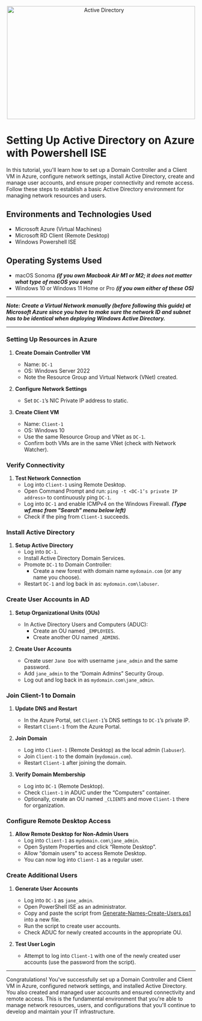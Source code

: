 <p align="center">
<img src="https://i.imgur.com/Ucqw15T.jpeg" alt="Active Directory" width=500 height=300/> 
</p>

<h1>Setting Up Active Directory on Azure with Powershell ISE</h1>
<p>In this tutorial, you'll learn how to set up a Domain Controller and a Client VM in Azure, configure network settings, install Active Directory, create and manage user accounts, and ensure proper connectivity and remote access. Follow these steps to establish a basic Active Directory environment for managing network resources and users.</p>

<h2>Environments and Technologies Used</h2>

- Microsoft Azure (Virtual Machines)
- Microsoft RD Client (Remote Desktop)
- Windows Powershell ISE

<h2>Operating Systems Used </h2>

- macOS Sonoma ***(if you own Macbook Air M1 or M2; it does not matter what type of macOS you own)***
- Windows 10 or Windows 11 Home or Pro ***(if you own either of these OS)***

-----

***Note: Create a Virtual Network manually (before following this guide) at Microsoft Azure since you have to make sure the network ID and subnet has to be identical when deploying Windows Active Directory.***

-----

### Setting Up Resources in Azure

1. **Create Domain Controller VM**
   - Name: `DC-1`
   - OS: Windows Server 2022
   - Note the Resource Group and Virtual Network (VNet) created.

2. **Configure Network Settings**
   - Set `DC-1`’s NIC Private IP address to static.

3. **Create Client VM**
   - Name: `Client-1`
   - OS: Windows 10
   - Use the same Resource Group and VNet as `DC-1`.
   - Confirm both VMs are in the same VNet (check with Network Watcher).

### Verify Connectivity

1. **Test Network Connection**
   - Log into `Client-1` using Remote Desktop.
   - Open Command Prompt and run: `ping -t <DC-1’s private IP address>` to continuously ping `DC-1`.
   - Log into `DC-1` and enable ICMPv4 on the Windows Firewall. ***(Type wf.msc from "Search" menu below left)***
   - Check if the ping from `Client-1` succeeds.

### Install Active Directory

1. **Setup Active Directory**
   - Log into `DC-1`.
   - Install Active Directory Domain Services.
   - Promote `DC-1` to Domain Controller:
     - Create a new forest with domain name `mydomain.com` (or any name you choose).
   - Restart `DC-1` and log back in as: `mydomain.com\labuser`.

### Create User Accounts in AD

1. **Setup Organizational Units (OUs)**
   - In Active Directory Users and Computers (ADUC):
     - Create an OU named `_EMPLOYEES`.
     - Create another OU named `_ADMINS`.

2. **Create User Accounts**
   - Create user `Jane Doe` with username `jane_admin` and the same password.
   - Add `jane_admin` to the “Domain Admins” Security Group.
   - Log out and log back in as `mydomain.com\jane_admin`.

### Join Client-1 to Domain

1. **Update DNS and Restart**
   - In the Azure Portal, set `Client-1`’s DNS settings to `DC-1`’s private IP.
   - Restart `Client-1` from the Azure Portal.

2. **Join Domain**
   - Log into `Client-1` (Remote Desktop) as the local admin (`labuser`).
   - Join `Client-1` to the domain (`mydomain.com`).
   - Restart `Client-1` after joining the domain.

3. **Verify Domain Membership**
   - Log into `DC-1` (Remote Desktop).
   - Check `Client-1` in ADUC under the “Computers” container.
   - Optionally, create an OU named `_CLIENTS` and move `Client-1` there for organization.

### Configure Remote Desktop Access

1. **Allow Remote Desktop for Non-Admin Users**
   - Log into `Client-1` as `mydomain.com\jane_admin`.
   - Open System Properties and click “Remote Desktop”.
   - Allow “domain users” to access Remote Desktop.
   - You can now log into `Client-1` as a regular user.

### Create Additional Users

1. **Generate User Accounts**
   - Log into `DC-1` as `jane_admin`.
   - Open PowerShell ISE as an administrator.
   - Copy and paste the script from [Generate-Names-Create-Users.ps1](https://github.com/joshmadakor1/AD_PS/blob/master/Generate-Names-Create-Users.ps1) into a new file.
   - Run the script to create user accounts.
   - Check ADUC for newly created accounts in the appropriate OU.

2. **Test User Login**
   - Attempt to log into `Client-1` with one of the newly created user accounts (use the password from the script).

-----

Congratulations! You've successfully set up a Domain Controller and Client VM in Azure, configured network settings, and installed Active Directory. You also created and managed user accounts and ensured connectivity and remote access. This is the fundamental environment that you're able to manage network resources, users, and configurations that you'll continue to develop and maintain your IT infrastructure.
